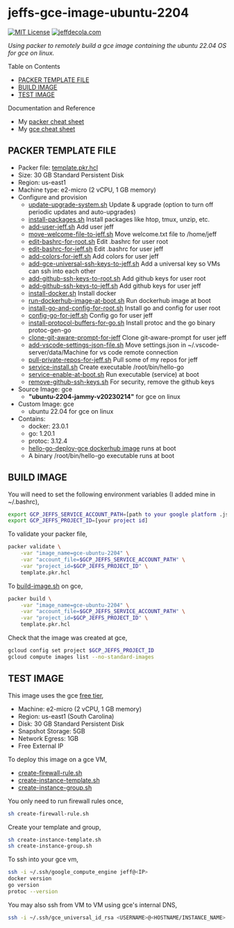 # jeffs-gce-image-ubuntu-2204

[![MIT License](http://img.shields.io/:license-mit-blue.svg)](http://jeffdecola.mit-license.org)
[![jeffdecola.com](https://img.shields.io/badge/website-jeffdecola.com-blue)](https://jeffdecola.com)

_Using packer to remotely build a gce image
containing the ubuntu 22.04 OS
for gce on linux._

Table on Contents

* [PACKER TEMPLATE FILE](https://github.com/JeffDeCola/my-packer-image-builds/tree/master/google-compute-engine-images/jeffs-gce-image-ubuntu-2204#packer-template-file)
* [BUILD IMAGE](https://github.com/JeffDeCola/my-packer-image-builds/tree/master/google-compute-engine-images/jeffs-gce-image-ubuntu-2204#build-image)
* [TEST IMAGE](https://github.com/JeffDeCola/my-packer-image-builds/tree/master/google-compute-engine-images/jeffs-gce-image-ubuntu-2204#test-image)

Documentation and Reference

* My
  [packer cheat sheet](https://github.com/JeffDeCola/my-cheat-sheets/tree/master/software/operations/orchestration/builds-deployment-containers/packer-cheat-sheet)
* My
  [gce cheat sheet](https://github.com/JeffDeCola/my-cheat-sheets/tree/master/software/service-architectures/infrastructure-as-a-service/google-compute-engine-cheat-sheet)

## PACKER TEMPLATE FILE

* Packer file:
  [template.pkr.hcl](https://github.com/JeffDeCola/my-packer-image-builds/tree/master/google-compute-engine-images/jeffs-gce-image-ubuntu-2204/template.pkr.hcl)
* Size: 30 GB Standard Persistent Disk
* Region: us-east1
* Machine type: e2-micro (2 vCPU, 1 GB memory)
* Configure and provision
  * [update-upgrade-system.sh](https://github.com/JeffDeCola/my-packer-image-builds/blob/master/google-compute-engine-images/jeffs-gce-image-ubuntu-2204/install-scripts/update-upgrade-system.sh)
    Update & upgrade (option to turn off periodic updates and auto-upgrades)
  * [install-packages.sh](https://github.com/JeffDeCola/my-packer-image-builds/blob/master/google-compute-engine-images/jeffs-gce-image-ubuntu-2204/install-scripts/install-packages.sh)
    Install packages like htop, tmux, unzip, etc.
  * [add-user-jeff.sh](https://github.com/JeffDeCola/my-packer-image-builds/blob/master/google-compute-engine-images/jeffs-gce-image-ubuntu-2204/install-scripts/add-user-jeff.sh)
    Add user jeff
  * [move-welcome-file-to-jeff.sh](https://github.com/JeffDeCola/my-packer-image-builds/blob/master/google-compute-engine-images/jeffs-gce-image-ubuntu-2204/install-scripts/move-welcome-file-to-jeff.sh)
    Move welcome.txt file to /home/jeff
  * [edit-bashrc-for-root.sh](https://github.com/JeffDeCola/my-packer-image-builds/blob/master/google-compute-engine-images/jeffs-gce-image-ubuntu-2204/install-scripts/edit-bashrc-for-root.sh)
    Edit .bashrc for user root
  * [edit-bashrc-for-jeff.sh](https://github.com/JeffDeCola/my-packer-image-builds/blob/master/google-compute-engine-images/jeffs-gce-image-ubuntu-2204/install-scripts/edit-bashrc-for-jeff.sh)
    Edit .bashrc for user jeff
  * [add-colors-for-jeff.sh](https://github.com/JeffDeCola/my-packer-image-builds/blob/master/google-compute-engine-images/jeffs-gce-image-ubuntu-2204/install-scripts/add-colors-for-jeff.sh)
    Add colors for user jeff
  * [add-gce-universal-ssh-keys-to-jeff.sh](https://github.com/JeffDeCola/my-packer-image-builds/blob/master/google-compute-engine-images/jeffs-gce-image-ubuntu-2204/install-scripts/add-gce-universal-ssh-keys-to-jeff.sh)
    Add a universal key so VMs can ssh into each other
  * [add-github-ssh-keys-to-root.sh](https://github.com/JeffDeCola/my-packer-image-builds/blob/master/google-compute-engine-images/jeffs-gce-image-ubuntu-2204/install-scripts/add-github-ssh-keys-to-root.sh)
    Add github keys for user root
  * [add-github-ssh-keys-to-jeff.sh](https://github.com/JeffDeCola/my-packer-image-builds/blob/master/google-compute-engine-images/jeffs-gce-image-ubuntu-2204/install-scripts/add-github-ssh-keys-to-jeff.sh)
    Add github keys for user jeff
  * [install-docker.sh](https://github.com/JeffDeCola/my-packer-image-builds/blob/master/google-compute-engine-images/jeffs-gce-image-ubuntu-2204/install-scripts/install-docker.sh)
    Install docker
  * [run-dockerhub-image-at-boot.sh](https://github.com/JeffDeCola/my-packer-image-builds/blob/master/google-compute-engine-images/jeffs-gce-image-ubuntu-2204/install-scripts/run-dockerhub-image-at-boot.sh)
    Run dockerhub image at boot
  * [install-go-and-config-for-root.sh](https://github.com/JeffDeCola/my-packer-image-builds/blob/master/google-compute-engine-images/jeffs-gce-image-ubuntu-2204/install-scripts/install-go-and-config-for-root.sh)
    Install go and config for user root
  * [config-go-for-jeff.sh](https://github.com/JeffDeCola/my-packer-image-builds/blob/master/google-compute-engine-images/jeffs-gce-image-ubuntu-2204/install-scripts/config-go-for-jeff.sh)
    Config go for user jeff
  * [install-protocol-buffers-for-go.sh](https://github.com/JeffDeCola/my-packer-image-builds/blob/master/google-compute-engine-images/jeffs-gce-image-ubuntu-2204/install-scripts/install-protocol-buffers-for-go.sh)
    Install protoc and the go binary protoc-gen-go
  * [clone-git-aware-prompt-for-jeff](https://github.com/JeffDeCola/my-packer-image-builds/blob/master/google-compute-engine-images/jeffs-gce-image-ubuntu-2204/install-scripts/clone-git-aware-prompt-for-jeff.sh)
    Clone git-aware-prompt for user jeff
  * [add-vscode-settings-json-file.sh](https://github.com/JeffDeCola/my-packer-image-builds/blob/master/google-compute-engine-images/jeffs-gce-image-ubuntu-2204/install-scripts/add-vscode-settings-json-file.sh)
    Move settings.json in ~/.vscode-server/data/Machine for vs code remote connection
  * [pull-private-repos-for-jeff.sh](https://github.com/JeffDeCola/my-packer-image-builds/blob/master/google-compute-engine-images/jeffs-gce-image-ubuntu-2204/install-scripts/pull-private-repos-for-jeff.sh)
    Pull some of my repos for jeff
  * [service-install.sh](https://github.com/JeffDeCola/my-packer-image-builds/blob/master/google-compute-engine-images/jeffs-gce-image-ubuntu-2204/install-scripts/service-install.sh)
    Create executable /root/bin/hello-go
  * [service-enable-at-boot.sh](https://github.com/JeffDeCola/my-packer-image-builds/blob/master/google-compute-engine-images/jeffs-gce-image-ubuntu-2204/install-scripts/service-enable-at-boot.sh)
    Run executable (service) at boot
  * [remove-github-ssh-keys.sh](https://github.com/JeffDeCola/my-packer-image-builds/blob/master/google-compute-engine-images/jeffs-gce-image-ubuntu-2204/install-scripts/remove-github-ssh-keys.sh)
    For security, remove the github keys
* Source Image: gce
  * **"ubuntu-2204-jammy-v20230214"** for gce on linux
* Custom Image: gce
  * ubuntu 22.04 for gce on linux
* Contains:
  * docker: 23.0.1
  * go: 1.20.1
  * protoc: 3.12.4
  * [hello-go-deploy-gce dockerhub image](https://hub.docker.com/r/jeffdecola/hello-go-deploy-gce)
    runs at boot
  * A binary /root/bin/hello-go executable runs at boot

## BUILD IMAGE

You will need to set the following environment variables (I added mine in ~/.bashrc),

```bash
export GCP_JEFFS_SERVICE_ACCOUNT_PATH=[path to your google platform .json file]
export GCP_JEFFS_PROJECT_ID=[your project id]
```

To validate your packer file,

```bash
packer validate \
    -var "image_name=gce-ubuntu-2204" \
    -var "account_file=$GCP_JEFFS_SERVICE_ACCOUNT_PATH" \
    -var "project_id=$GCP_JEFFS_PROJECT_ID" \
    template.pkr.hcl
```

To
[build-image.sh](https://github.com/JeffDeCola/my-packer-image-builds/tree/master/google-compute-engine-images/jeffs-gce-image-ubuntu-2204/build-image.sh)
on gce,

```bash
packer build \
    -var "image_name=gce-ubuntu-2204" \
    -var "account_file=$GCP_JEFFS_SERVICE_ACCOUNT_PATH" \
    -var "project_id=$GCP_JEFFS_PROJECT_ID" \
    template.pkr.hcl
```

Check that the image was created at gce,

```bash
gcloud config set project $GCP_JEFFS_PROJECT_ID
gcloud compute images list --no-standard-images
```

## TEST IMAGE

This image uses the gce
[free tier](https://cloud.google.com/free/docs/gcp-free-tier/?hl=en_US#compute),

* Machine: e2-micro (2 vCPU, 1 GB memory)
* Region: us-east1 (South Carolina)
* Disk: 30 GB Standard Persistent Disk
* Snapshot Storage: 5GB
* Network Egress: 1GB
* Free External IP

To deploy this image on a gce VM,

* [create-firewall-rule.sh](https://github.com/JeffDeCola/my-packer-image-builds/blob/master/google-compute-engine-images/jeffs-gce-image-ubuntu-2204/create-firewall-rule.sh)
* [create-instance-template.sh](https://github.com/JeffDeCola/my-packer-image-builds/blob/master/google-compute-engine-images/jeffs-gce-image-ubuntu-2204/create-instance-template.sh)
* [create-instance-group.sh](https://github.com/JeffDeCola/my-packer-image-builds/blob/master/google-compute-engine-images/jeffs-gce-image-ubuntu-2204/create-instance-group.sh)

You only need to run firewall rules once,

```bash
sh create-firewall-rule.sh
```

Create your template and group,

```bash
sh create-instance-template.sh
sh create-instance-group.sh
```

To ssh into your gce vm,

```bash
ssh -i ~/.ssh/google_compute_engine jeff@<IP>
docker version
go version
protoc --version
```

You may also ssh from VM to VM using gce's internal DNS,

```bash
ssh -i ~/.ssh/gce_universal_id_rsa <USERNAME>@<HOSTNAME/INSTANCE_NAME>.us-east1-a.c.<PROJECT>.internal
```

